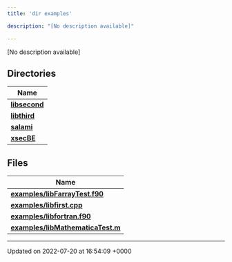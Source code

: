 ```yaml
---
title: 'dir examples'

description: "[No description available]"

---
```







[No description available]

## Directories

| Name           |
| -------------- |
| **[libsecond](/documentation/code/files/dir_dff073d442c794c2989394115bec1e2e/#dir-libsecond)**  |
| **[libthird](/documentation/code/files/dir_c35c44b862b82d6b9b19a560498428d3/#dir-libthird)**  |
| **[salami](/documentation/code/files/dir_69fa228ebecc3dc4f9a2f9d9b10a1247/#dir-salami)**  |
| **[xsecBE](/documentation/code/files/dir_a78c512b56e271af296e1e64c966e8c5/#dir-xsecbe)**  |

## Files

| Name           |
| -------------- |
| **[examples/libFarrayTest.f90](/documentation/code/files/libfarraytest_8f90/#file-libfarraytest.f90)**  |
| **[examples/libfirst.cpp](/documentation/code/files/libfirst_8cpp/#file-libfirst.cpp)**  |
| **[examples/libfortran.f90](/documentation/code/files/libfortran_8f90/#file-libfortran.f90)**  |
| **[examples/libMathematicaTest.m](/documentation/code/files/libmathematicatest_8m/#file-libmathematicatest.m)**  |






-------------------------------

Updated on 2022-07-20 at 16:54:09 +0000
